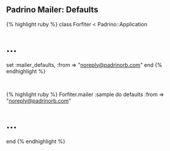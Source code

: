 ## Padrino Mailer: Defaults

{% highlight ruby %}
class Forfiter < Padrino::Application
  # ...
  set :mailer_defaults, :from => "noreply@padrinorb.com"
end
{% endhighlight %}
    
<br />

{% highlight ruby %}
Forfiter.mailer :sample do 
  defaults :from => "noreply@padrinorb.com"
  # ...
end
{% endhighlight %}
